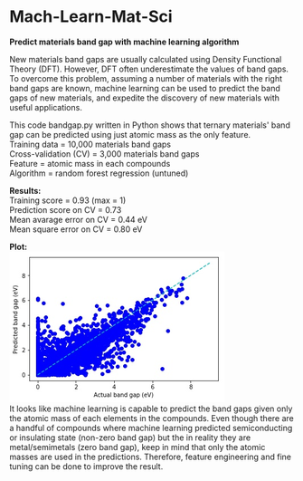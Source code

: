 # Mach-Learn-Mat-Sci
**Predict materials band gap with machine learning algorithm**

New materials band gaps are usually calculated using Density Functional Theory (DFT). However, DFT often underestimate the values of band gaps. To overcome this problem, assuming a number of materials with the right band gaps are known, machine learning can be used to predict the band gaps of new materials, and expedite the discovery of new materials with useful applications.</br>

This code bandgap.py written in Python shows that ternary materials' band gap can be predicted using just atomic mass as the only feature.</br>
Training data = 10,000 materials band gaps</br>
Cross-validation (CV) = 3,000 materials band gaps</br>
Feature = atomic mass in each compounds</br>
Algorithm = random forest regression (untuned)</br>

**Results:**</br>
Training score = 0.93 (max = 1)</br>
Prediction score on CV = 0.73</br>
Mean avarage error on CV = 0.44 eV </br>
Mean square error on CV = 0.80 eV</br>

**Plot:**</br>
![](https://github.com/wfgoh/Mach-Learn-Mat-Sci/blob/master/bandgap_predict.jpg)</br>
It looks like machine learning is capable to predict the band gaps given only the atomic mass of each elements in the compounds. Even though there are a handful of compounds where machine learning predicted semiconducting or insulating state (non-zero band gap) but the in reality they are metal/semimetals (zero band gap), keep in mind that only the atomic masses are used in the predictions. Therefore, feature engineering and fine tuning can be done to improve the result.
